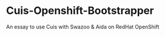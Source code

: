 Cuis-Openshift-Bootstrapper
===========================

An essay to use Cuis with Swazoo &amp; Aida on RedHat OpenShift